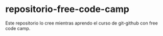 # repositorio-free-code-camp
Este repositorio lo cree mientras aprendo el curso de git-github con free code camp.
